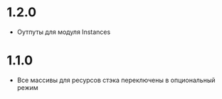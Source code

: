 # 1.2.0
* Оутпуты для модуля Instances

# 1.1.0
* Все массивы для ресурсов стэка переключены в опциональный режим